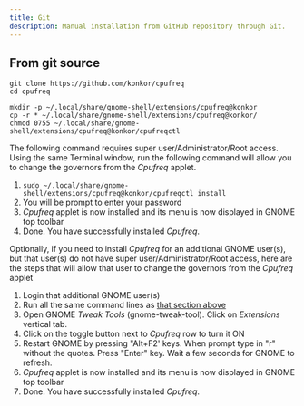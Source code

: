 ```yaml
---
title: Git
description: Manual installation from GitHub repository through Git.
---
```


## From git source

```
git clone https://github.com/konkor/cpufreq
cd cpufreq

mkdir -p ~/.local/share/gnome-shell/extensions/cpufreq@konkor
cp -r * ~/.local/share/gnome-shell/extensions/cpufreq@konkor/
chmod 0755 ~/.local/share/gnome-shell/extensions/cpufreq@konkor/cpufreqctl
```

The following command requires super user/Administrator/Root access. Using the same Terminal window, run the following command will allow you to change the governors from the _Cpufreq_ applet.
1. `sudo ~/.local/share/gnome-shell/extensions/cpufreq@konkor/cpufreqctl install`
1. You will be prompt to enter your password
1. _Cpufreq_ applet is now installed and its menu is now displayed in GNOME top toolbar
1. Done. You have successfully installed _Cpufreq_.

Optionally, if you need to install _Cpufreq_ for an additional GNOME user(s), but that user(s) do not have super user/Administrator/Root access, here are the steps that will allow that user to change the governors from the _Cpufreq_ applet
1. Login that additional GNOME user(s)
1. Run all the same command lines as [that section above](https://github.com/konkor/cpufreq/blob/master/README.md#from-git-source)
1. Open GNOME _Tweak Tools_ (gnome-tweak-tool). Click on _Extensions_ vertical tab.
1. Click on the toggle button next to _Cpufreq_ row to turn it ON
1. Restart GNOME by pressing "Alt+F2' keys. When prompt type in "r" without the quotes. Press "Enter" key. Wait a few seconds for GNOME to refresh.
1. _Cpufreq_ applet is now installed and its menu is now displayed in GNOME top toolbar
1. Done. You have successfully installed _Cpufreq_.
